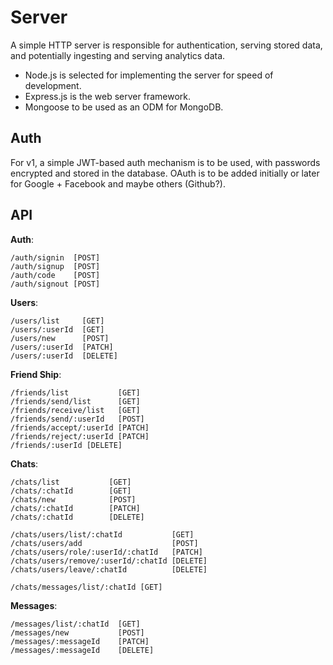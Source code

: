 # Server

A simple HTTP server is responsible for authentication, serving stored data, and
potentially ingesting and serving analytics data.

- Node.js is selected for implementing the server for speed of development.
- Express.js is the web server framework.
- Mongoose to be used as an ODM for MongoDB.

## Auth

For v1, a simple JWT-based auth mechanism is to be used, with passwords
encrypted and stored in the database. OAuth is to be added initially or later
for Google + Facebook and maybe others (Github?).

## API

**Auth**:

```
/auth/signin  [POST]
/auth/signup  [POST]
/auth/code    [POST]
/auth/signout [POST]
```

**Users**:

```
/users/list     [GET]
/users/:userId  [GET]
/users/new      [POST]
/users/:userId  [PATCH]
/users/:userId  [DELETE]
```

**Friend Ship**:

```
/friends/list           [GET]
/friends/send/list      [GET]
/friends/receive/list   [GET]
/friends/send/:userId   [POST]
/friends/accept/:userId [PATCH]
/friends/reject/:userId [PATCH]
/friends/:userId [DELETE]
```

**Chats**:

```
/chats/list           [GET]
/chats/:chatId        [GET]
/chats/new            [POST]
/chats/:chatId        [PATCH]
/chats/:chatId        [DELETE]

/chats/users/list/:chatId           [GET]
/chats/users/add                    [POST]
/chats/users/role/:userId/:chatId   [PATCH]
/chats/users/remove/:userId/:chatId [DELETE]
/chats/users/leave/:chatId          [DELETE]

/chats/messages/list/:chatId [GET]
```

**Messages**:

```
/messages/list/:chatId  [GET]
/messages/new           [POST]
/messages/:messageId    [PATCH]
/messages/:messageId    [DELETE]
```
